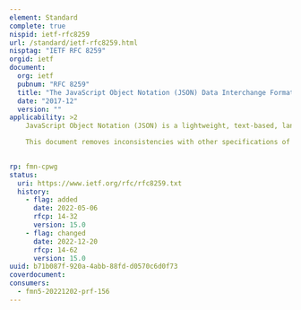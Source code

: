 ```yaml
---
element: Standard
complete: true
nispid: ietf-rfc8259
url: /standard/ietf-rfc8259.html
nisptag: "IETF RFC 8259"
orgid: ietf
document:
  org: ietf
  pubnum: "RFC 8259"
  title: "The JavaScript Object Notation (JSON) Data Interchange Format"
  date: "2017-12"
  version: ""
applicability: >2
    JavaScript Object Notation (JSON) is a lightweight, text-based, language-independent data interchange format. It was derived from the ECMAScript Programming Language Standard. JSON defines a small set of formatting rules for the portable representation of structured data.

    This document removes inconsistencies with other specifications of JSON, repairs specification errors, and offers experience-based interoperability guidance.

  
rp: fmn-cpwg
status:
  uri: https://www.ietf.org/rfc/rfc8259.txt
  history: 
    - flag: added
      date: 2022-05-06
      rfcp: 14-32
      version: 15.0
    - flag: changed
      date: 2022-12-20
      rfcp: 14-62
      version: 15.0
uuid: b71b087f-920a-4abb-88fd-d0570c6d0f73
coverdocument:
consumers:
  - fmn5-20221202-prf-156
---
```

